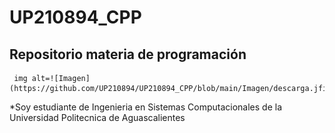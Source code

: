 # UP210894_CPP
## Repositorio materia de programación 
     img alt=![Imagen](https://github.com/UP210894/UP210894_CPP/blob/main/Imagen/descarga.jfif)
*Soy estudiante de Ingenieria en Sistemas Computacionales de la Universidad Politecnica de Aguascalientes 
